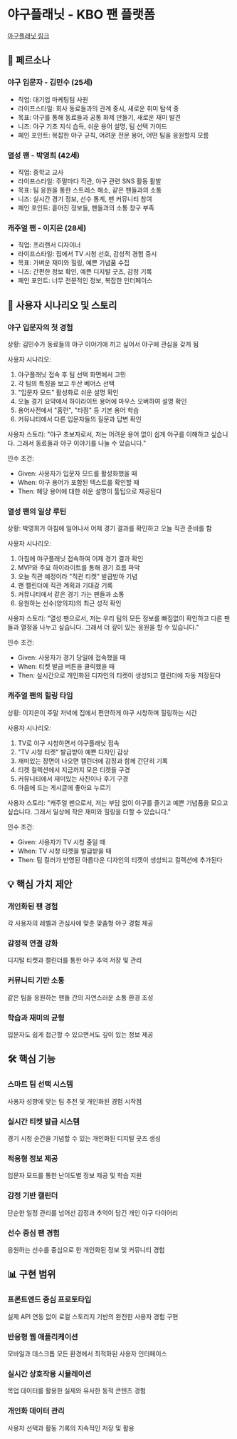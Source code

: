 # 야구플래닛 - KBO 팬 플랫폼
[아구플래닛 링크](https://v0-kbo-fan-platform.vercel.app/)

## 🎯 페르소나

### 야구 입문자 - 김민수 (25세)

- 직업: 대기업 마케팅팀 사원
- 라이프스타일: 회사 동료들과의 관계 중시, 새로운 취미 탐색 중
- 목표: 야구를 통해 동료들과 공통 화제 만들기, 새로운 재미 발견
- 니즈: 야구 기초 지식 습득, 쉬운 용어 설명, 팀 선택 가이드
- 페인 포인트: 복잡한 야구 규칙, 어려운 전문 용어, 어떤 팀을 응원할지 모름

### 열성 팬 - 박영희 (42세)

- 직업: 중학교 교사
- 라이프스타일: 주말마다 직관, 야구 관련 SNS 활동 활발
- 목표: 팀 응원을 통한 스트레스 해소, 같은 팬들과의 소통
- 니즈: 실시간 경기 정보, 선수 통계, 팬 커뮤니티 참여
- 페인 포인트: 흩어진 정보들, 팬들과의 소통 창구 부족

### 캐주얼 팬 - 이지은 (28세)

- 직업: 프리랜서 디자이너
- 라이프스타일: 집에서 TV 시청 선호, 감성적 경험 중시
- 목표: 가벼운 재미와 힐링, 예쁜 기념품 수집
- 니즈: 간편한 정보 확인, 예쁜 디지털 굿즈, 감정 기록
- 페인 포인트: 너무 전문적인 정보, 복잡한 인터페이스

## 📱 사용자 시나리오 및 스토리

### 야구 입문자의 첫 경험

상황: 김민수가 동료들의 야구 이야기에 끼고 싶어서 야구에 관심을 갖게 됨

사용자 시나리오:
1. 야구플래닛 접속 후 팀 선택 화면에서 고민
2. 각 팀의 특징을 보고 두산 베어스 선택
3. "입문자 모드" 활성화로 쉬운 설명 확인
4. 오늘 경기 요약에서 하이라이트 용어에 마우스 오버하여 설명 확인
5. 용어사전에서 "홈런", "타점" 등 기본 용어 학습
6. 커뮤니티에서 다른 입문자들의 질문과 답변 확인

사용자 스토리:
"야구 초보자로서, 저는 어려운 용어 없이 쉽게 야구를 이해하고 싶습니다. 그래서 동료들과 야구 이야기를 나눌 수 있습니다."

인수 조건:
- Given: 사용자가 입문자 모드를 활성화했을 때
- When: 야구 용어가 포함된 텍스트를 확인할 때
- Then: 해당 용어에 대한 쉬운 설명이 툴팁으로 제공된다

### 열성 팬의 일상 루틴

상황: 박영희가 아침에 일어나서 어제 경기 결과를 확인하고 오늘 직관 준비를 함

사용자 시나리오:
1. 아침에 야구플래닛 접속하여 어제 경기 결과 확인
2. MVP와 주요 하이라이트를 통해 경기 흐름 파악
3. 오늘 직관 예정이라 "직관 티켓" 발급받아 기념
4. 팬 캘린더에 직관 계획과 기대감 기록
5. 커뮤니티에서 같은 경기 가는 팬들과 소통
6. 응원하는 선수(양의지)의 최근 성적 확인

사용자 스토리:
"열성 팬으로서, 저는 우리 팀의 모든 정보를 빠짐없이 확인하고 다른 팬들과 열정을 나누고 싶습니다. 그래서 더 깊이 있는 응원을 할 수 있습니다."

인수 조건:
- Given: 사용자가 경기 당일에 접속했을 때
- When: 티켓 발급 버튼을 클릭했을 때
- Then: 실시간으로 개인화된 디자인의 티켓이 생성되고 캘린더에 자동 저장된다

### 캐주얼 팬의 힐링 타임

상황: 이지은이 주말 저녁에 집에서 편안하게 야구 시청하며 힐링하는 시간

사용자 시나리오:
1. TV로 야구 시청하면서 야구플래닛 접속
2. "TV 시청 티켓" 발급받아 예쁜 디자인 감상
3. 재미있는 장면이 나오면 캘린더에 감정과 함께 간단히 기록
4. 티켓 컬렉션에서 지금까지 모은 티켓들 구경
5. 커뮤니티에서 재미있는 사진이나 후기 구경
6. 마음에 드는 게시글에 좋아요 누르기

사용자 스토리:
"캐주얼 팬으로서, 저는 부담 없이 야구를 즐기고 예쁜 기념품을 모으고 싶습니다. 그래서 일상에 작은 재미와 힐링을 더할 수 있습니다."

인수 조건:
- Given: 사용자가 TV 시청 중일 때
- When: TV 시청 티켓을 발급받을 때
- Then: 팀 컬러가 반영된 아름다운 디자인의 티켓이 생성되고 컬렉션에 추가된다

## 💡 핵심 가치 제안

### 개인화된 팬 경험
각 사용자의 레벨과 관심사에 맞춘 맞춤형 야구 경험 제공

### 감정적 연결 강화
디지털 티켓과 캘린더를 통한 야구 추억 저장 및 관리

### 커뮤니티 기반 소통
같은 팀을 응원하는 팬들 간의 자연스러운 소통 환경 조성

### 학습과 재미의 균형
입문자도 쉽게 접근할 수 있으면서도 깊이 있는 정보 제공

## 🛠 핵심 기능

### 스마트 팀 선택 시스템
사용자 성향에 맞는 팀 추천 및 개인화된 경험 시작점

### 실시간 티켓 발급 시스템
경기 시청 순간을 기념할 수 있는 개인화된 디지털 굿즈 생성

### 적응형 정보 제공
입문자 모드를 통한 난이도별 정보 제공 및 학습 지원

### 감정 기반 캘린더
단순한 일정 관리를 넘어선 감정과 추억이 담긴 개인 야구 다이어리

### 선수 중심 팬 경험
응원하는 선수를 중심으로 한 개인화된 정보 및 커뮤니티 경험

## 📊 구현 범위

### 프론트엔드 중심 프로토타입
실제 API 연동 없이 로컬 스토리지 기반의 완전한 사용자 경험 구현

### 반응형 웹 애플리케이션
모바일과 데스크톱 모든 환경에서 최적화된 사용자 인터페이스

### 실시간 상호작용 시뮬레이션
목업 데이터를 활용한 실제와 유사한 동적 콘텐츠 경험

### 개인화 데이터 관리
사용자 선택과 활동 기록의 지속적인 저장 및 활용
